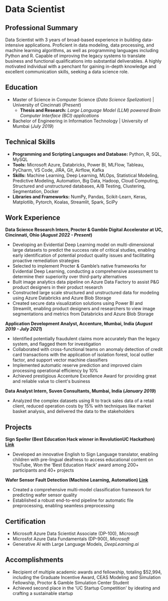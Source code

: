 # Data Scientist

## Professional Summary
Data Scientist with 3 years of broad-based experience in building data-intensive applications. Proficient in data modeling, data processing, and machine learning algorithms, as well as programming languages including Python and R. Capable of improving the legacy systems to translate business and functional qualifications into substantial deliverables. A highly motivated individual with a penchant for gaining in-depth knowledge and excellent communication skills, seeking a data science role.


## Education						       		
- Master of Science in Computer Science (_Data Science Spelization_)	| University of Cincinnati (_Present_)
  - **Thesis and Research:** _Large Language Model (LLM) powered Brain Computer Interface (BCI) applications_    
- Bachelor of Engineering in Information Technology | University of Mumbai (_July 2019_)

## Technical Skills
- **Programming and Scripting Languages and Database:** Python, R, SQL, MySQL
- **Tools:** Microsoft Azure, Databricks, Power BI, MLFlow, Tableau, PyCharm, VS Code, JIRA, Git, Airflow, Kafka
- **Skills:** Machine Learning, Deep Learning, MLOps, Statistical Modeling, Predictive Modeling, Automation, Big Data, Hadoop, Cloud Computing, Structured and unstructured databases, A/B Testing, Clustering, Segmentation, Docker
- **Libraries and Frameworks:** NumPy, Pandas, Scikit-Learn, Keras, Matplotlib, Pytorch, Koalas, Streamlit, Spark, SciPy

## Work Experience
**Data Science Research Intern, Procter & Gamble Digital Accelerator at UC, Cincinnati, Ohio (_August 2022 - Present_)**
- Developing an Evidential Deep Learning model on multi-dimensional large datasets to predict the success rate of critical studies, enabling early identification of potential product quality issues and facilitating proactive remediation strategies
- Selected to implement Procter & Gamble’s native frameworks for Evidential Deep Learning, conducting a comprehensive assessment to determine their superiority over third-party alternatives
-	Built image analytics data pipeline on Azure Data Factory to assist P&G product designers in their product research
-	Constructed large scale structured and unstructured data for modeling using Azure Databricks and Azure Blob Storage
-	Created secure data visualization solutions using Power BI and Streamlit, enabling product designers and researchers to view image segmentations and metrics from Databricks and Azure Blob Storage

**Application Development Analyst, Accenture, Mumbai, India (_August 2019 - July 2021_)**
-	Identified potentially fraudulent claims more accurately than the legacy system, and flagged them for investigation
-	Collaborated with cross-functional teams on anomaly detection of credit card transactions with the application of isolation forest, local outlier factor, and support vector machine classifiers
-	Implemented automatic reserve prediction and improved claim processing operational efficiency by 10%
-	Achieved prestigious Accenture Excellence Award for providing great and reliable value to client's business

**Data Analyst Intern, Suven Consultants, Mumbai, India (_January 2019_)**
-	Analyzed the complex datasets using R to track sales data of a retail client, reduced operation costs by 15% with techniques like market basket analysis, and delivered the data to the stakeholders

## Projects
**Sign Speller (Best Education Hack winner in RevolutionUC Hackathon) [Link](https://github.com/sameeerjadhav/RevolutionUC)**
-	Developed an innovative English to Sign Language translator, enabling children with pre-lingual deafness to access educational content on YouTube, Won the ‘Best Education Hack’ award among 200+ participants and 40+ projects

**Wafer Sensor Fault Detection (Machine Learning, Automation) [Link](https://github.com/sameeerjadhav/WaferSensorFaultDetection)**
-	Created a comprehensive multi-model classification framework for predicting wafer sensor quality
-	Established a robust end-to-end pipeline for automatic file preprocessing, enabling seamless preprocessing

## Certification
- Microsoft Azure Data Scientist Associate (DP-100), _Microsoft_
- Microsfot Azure Data Fundamentals (DP-900), _Microsoft_
- Generative AI with Large Language Models, _DeepLearning.ai_

## Accomplishments
- Recipient of multiple academic awards and fellowship, totaling $52,994, including the Graduate Incentive Award, CEAS Modeling and Simulation Fellowship, Proctor & Gamble Simulation Center Student
- Achieved second place in the 'UC Startup Competition' by ideating and crafting a sustainable startup


